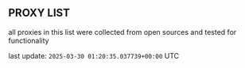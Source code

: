 ## PROXY LIST

all proxies in this list were collected from open sources and tested for functionality

last update: `2025-03-30 01:20:35.037739+00:00` UTC